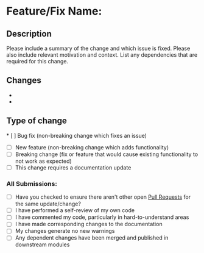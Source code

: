 # Feature/Fix Name: 

## Description
Please include a summary of the change and which issue is fixed. Please also include relevant motivation and context. List any dependencies that are required for this change.

## Changes
  -
  -

## Type of change

* [ ] Bug fix (non-breaking change which fixes an issue)
* [ ] New feature (non-breaking change which adds functionality)
* [ ] Breaking change (fix or feature that would cause existing functionality to not work as expected)
* [ ] This change requires a documentation update

### All Submissions:

* [ ] Have you checked to ensure there aren't other open [Pull Requests](../../../pulls) for the same update/change?
* [ ] I have performed a self-review of my own code
* [ ] I have commented my code, particularly in hard-to-understand areas
* [ ] I have made corresponding changes to the documentation
* [ ] My changes generate no new warnings
* [ ] Any dependent changes have been merged and published in downstream modules

<!-- You can erase any parts of this template not applicable to your Pull Request. -->

